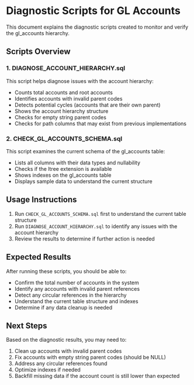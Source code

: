# Diagnostic Scripts for GL Accounts

This document explains the diagnostic scripts created to monitor and verify the gl_accounts hierarchy.

## Scripts Overview

### 1. DIAGNOSE_ACCOUNT_HIERARCHY.sql
This script helps diagnose issues with the account hierarchy:
- Counts total accounts and root accounts
- Identifies accounts with invalid parent codes
- Detects potential cycles (accounts that are their own parent)
- Shows the account hierarchy structure
- Checks for empty string parent codes
- Checks for path columns that may exist from previous implementations

### 2. CHECK_GL_ACCOUNTS_SCHEMA.sql
This script examines the current schema of the gl_accounts table:
- Lists all columns with their data types and nullability
- Checks if the ltree extension is available
- Shows indexes on the gl_accounts table
- Displays sample data to understand the current structure

## Usage Instructions

1. Run `CHECK_GL_ACCOUNTS_SCHEMA.sql` first to understand the current table structure
2. Run `DIAGNOSE_ACCOUNT_HIERARCHY.sql` to identify any issues with the account hierarchy
3. Review the results to determine if further action is needed

## Expected Results

After running these scripts, you should be able to:
- Confirm the total number of accounts in the system
- Identify any accounts with invalid parent references
- Detect any circular references in the hierarchy
- Understand the current table structure and indexes
- Determine if any data cleanup is needed

## Next Steps

Based on the diagnostic results, you may need to:
1. Clean up accounts with invalid parent codes
2. Fix accounts with empty string parent codes (should be NULL)
3. Address any circular references found
4. Optimize indexes if needed
5. Backfill missing data if the account count is still lower than expected